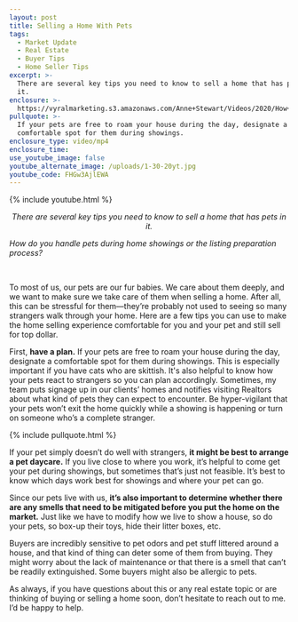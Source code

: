 ```yaml
---
layout: post
title: Selling a Home With Pets
tags:
  - Market Update
  - Real Estate
  - Buyer Tips
  - Home Seller Tips
excerpt: >-
  There are several key tips you need to know to sell a home that has pets in
  it.
enclosure: >-
  https://vyralmarketing.s3.amazonaws.com/Anne+Stewart/Videos/2020/How+To+Handle+Pets+During+Showings.mp4
pullquote: >-
  If your pets are free to roam your house during the day, designate a
  comfortable spot for them during showings.
enclosure_type: video/mp4
enclosure_time:
use_youtube_image: false
youtube_alternate_image: /uploads/1-30-20yt.jpg
youtube_code: FHGw3AjlEWA
---
```


{% include youtube.html %}

<center><em>There are several key tips you need to know to sell a home that has pets in it.</em></center>

*How do you handle pets during home showings or the listing preparation process?&nbsp;*

&nbsp;

To most of us, our pets are our fur babies. We care about them deeply, and we want to make sure we take care of them when selling a home. After all, this can be stressful for them—they’re probably not used to seeing so many strangers walk through your home. Here are a few tips you can use to make the home selling experience comfortable for you and your pet and still sell for top dollar.&nbsp;&nbsp;

First, **have a plan.** If your pets are free to roam your house during the day, designate a comfortable spot for them during showings. This is especially important if you have cats who are skittish. It's also helpful to know how your pets react to strangers so you can plan accordingly. Sometimes, my team puts signage up in our clients’ homes and notifies visiting Realtors about what kind of pets they can expect to encounter. Be hyper-vigilant that your pets won’t exit the home quickly while a showing is happening or turn on someone who’s a complete stranger.&nbsp;

{% include pullquote.html %}

If your pet simply doesn’t do well with strangers, **it might be best to arrange a pet daycare.** If you live close to where you work, it’s helpful to come get your pet during showings, but sometimes that’s just not feasible. It’s best to know which days work best for showings and where your pet can go.&nbsp;

Since our pets live with us, **it’s also important to determine whether there are any smells that need to be mitigated before you put the home on the market.** Just like we have to modify how we live to show a house, so do your pets, so box-up their toys, hide their litter boxes, etc.&nbsp;

Buyers are incredibly sensitive to pet odors and pet stuff littered around a house, and that kind of thing can deter some of them from buying. They might worry about the lack of maintenance or that there is a smell that can’t be readily extinguished. Some buyers might also be allergic to pets.&nbsp;

As always, if you have questions about this or any real estate topic or are thinking of buying or selling a home soon, don’t hesitate to reach out to me. I’d be happy to help.

&nbsp;

&nbsp;